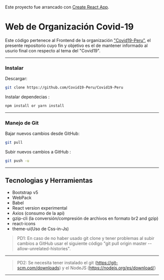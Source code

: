 Este proyecto fue arrancado con [Create React App](https://github.com/facebook/create-react-app).

# Web de Organización Covid-19

Este código pertenece al Frontend de la organización ["Covid19-Peru"](https://github.com/Covid19-Peru), el presente repositorio cuyo fin y objetivo es el de mantener informado al usurio final con respecto al tema del "Covid19".

---

### Instalar

Descargar:
```bash
git clone https://github.com/Covid19-Peru/Covid19-Peru
```
Instalar dependecias :
```bash
npm install or yarn install
```

---

### Manejo de Git

Bajar nuevos cambios desde GitHub:
```bash
git pull
```
Subir nuevos cambios a GitHub :
```bash
git push -u
```
---
## Tecnologias y Herramientas
- Bootstrap v5
- WebPack
- Babel
- React version experimental
- Axios (consumo de la api)
- gzip-cli (la conversión/compresión de archivos en formato br2 and gzip)
- react-icons
- theme-ui(Uso de Css-in-Js)

> PD1: En caso de no haber usado git clone y tener problemas al subir cambios a GitHub usar el siguiente código "git pull origin master --allow-unrelated-histories".
---
> PD2: Se necesita tener instalado el git (https://git-scm.com/downloads) y el NodeJS (https://nodejs.org/es/download/)
---